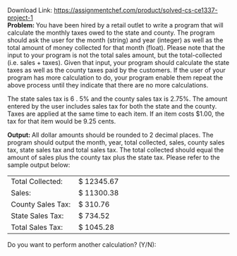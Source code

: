Download Link: https://assignmentchef.com/product/solved-cs-ce1337-project-1
<br>
<strong>Problem: </strong>You have been hired by a retail outlet to write a program that will calculate the monthly taxes owed to the state and county. The program should ask the user for the month (string) and year (integer) as well as the total amount of money collected for that month (float). Please note that the input to your program is not the total sales amount, but the total-collected (i.e. sales + taxes). Given that input, your program should calculate the state taxes as well as the county taxes paid by the customers. If the user of your program has more calculation to do, your program enable them repeat the above process until they indicate that there are no more calculations.

The state sales tax is 6 . 5% and the county sales tax is 2.75%. The amount entered by the user includes sales tax for both the state and the county. Taxes are applied at the same time to each item. If an item costs $1.00, the tax for that item would be 9.25 cents.

<strong>Output: </strong>All dollar amounts should be rounded to 2 decimal places. The program should output the month, year, total collected, sales, county sales tax, state sales tax and total sales tax. The total collected should equal the amount of sales plus the county tax plus the state tax. Please refer to the sample output below:




<table>

 <tbody>

  <tr>

   <td width="166">Total Collected:</td>

   <td width="458">$   12345.67</td>

  </tr>

  <tr>

   <td width="166">Sales:</td>

   <td width="458">$   11300.38</td>

  </tr>

  <tr>

   <td width="166">County Sales Tax:</td>

   <td width="458">$      310.76</td>

  </tr>

  <tr>

   <td width="166">State Sales Tax:</td>

   <td width="458">$     734.52</td>

  </tr>

  <tr>

   <td width="166">Total Sales Tax:</td>

   <td width="458">$    1045.28</td>

  </tr>

 </tbody>

</table>




Do you want to perform another calculation? (Y/N):